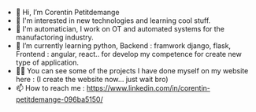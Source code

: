 - 👋 Hi, I’m Corentin Petitdemange
- 👀 I'm interested in new technologies and learning cool stuff.
- 👷 I'm automatician, I work on OT and automated systems for the manufactoring industry.
- 🌱 I’m currently learning python, Backend  : framwork django, flask, Frontend : angular, react..  for develop my competence for create new type of application.  
- 👨‍💻 You can see some of the projects I have done myself on my website here : (I create the website now... just wait bro)
- 📫 How to reach me : https://www.linkedin.com/in/corentin-petitdemange-096ba5150/
